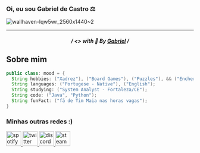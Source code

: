 ### Oi, eu sou Gabriel de Castro ⚖

![wallhaven-lqw5wr_2560x1440~2](https://user-images.githubusercontent.com/108163958/231914865-d82ba7b5-7687-4767-919b-73ecb6d3e326.png)
<hr>
<h5 align='center'>
  / <> with 🧡 By <a href="https://github.com/kkmood">Gabriel</a> /
<h5>

## Sobre mim
  
<!--
```java
public class: mood = {
  hobbies: "Xadrez", "Board Games", "Puzzles" && "Encher seu saco",
  languages: ["Portugese - Native"], ["English"],
  studying: ["System Analyst - Fortaleza/CE"],
  code: ("Java && JavaScript");
  funFact: "fã de Seu Jorge nas horas vagas"
}
```
-->

```java
public class: mood = {
  String hobbies: ("Xadrez"), ("Board Games"), ("Puzzles"), && ("Encher seu saco");
  String languages: ("Portugese - Native"), ("English");
  String studying: ("System Analyst - Fortaleza/CE");
  String code: ("Java", "Python");
  String funFact: ("fã de Tim Maia nas horas vagas");
}
```
  
<h3 align="left">Minhas outras redes :)</h3>


<p align="left"> 
  <a href="https://open.spotify.com/user/x7mx1q4qmpfw5ud5hf8229u3o" target="_blank" rel="noreferrer"> 
    <img src=https://user-images.githubusercontent.com/108163958/231923620-e78d7194-3c21-4401-8b73-2efed8408bcf.png alt="spotify" width="40" height="40"/> 
  </a> 
  <a href="https://twitter.com/kkmood0" target="_blank" rel="noreferrer"> 
    <img src="https://user-images.githubusercontent.com/108163958/231924005-c4bc579d-705d-475a-9b7d-5bbe9558d5c1.png" alt="twitter" width="40" height="40"/> 
  </a> 
  <a href="https://kkmood.github.io/HTML" target="_blank" rel="noreferrer">
    <img src="https://user-images.githubusercontent.com/108163958/231924583-ab044388-57ab-40a8-b7b4-c5574495e231.png" alt="discord" width="40" height="40"/>
  </a>
  <a href="https://steamcommunity.com/id/moodkk/" target="_blank" rel="noreferrer"> 
    <img src="https://user-images.githubusercontent.com/108163958/231929728-0cd56920-71f5-4835-a135-e24bf699dc2d.png" alt="steam" width="40" height="40"/> 
  </a>  
</p>
